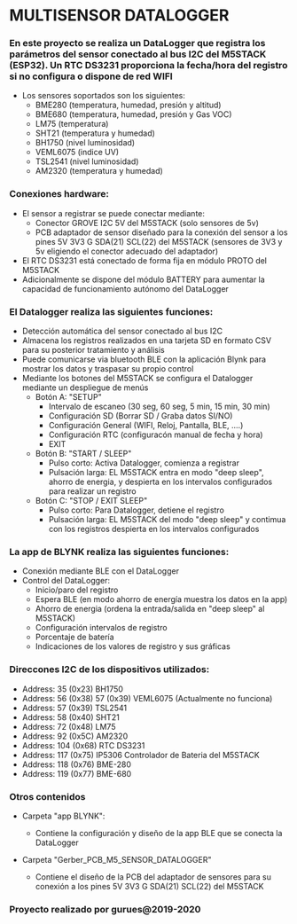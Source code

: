 # **MULTISENSOR DATALOGGER**

### En este proyecto se realiza un DataLogger que registra los parámetros del sensor conectado al bus I2C del M5STACK (ESP32). Un RTC DS3231 proporciona la fecha/hora del registro si no configura o dispone de red WIFI

- Los sensores soportados son los siguientes:
  - BME280 (temperatura, humedad, presión y altitud)
  - BME680 (temperatura, humedad, presión y Gas VOC)
  - LM75 (temperatura)
  - SHT21 (temperatura y humedad)
  - BH1750 (nivel luminosidad)
  - VEML6075 (indice UV)
  - TSL2541 (nivel luminosidad)
  - AM2320 (temperatura y humedad)
  
### Conexiones hardware:

- El sensor a registrar se puede conectar mediante:
  - Conector GROVE I2C 5V del M5STACK (solo sensores de 5v)
  - PCB adaptador de sensor diseñado para la conexión del sensor a los pines 5V 3V3 G SDA(21) SCL(22) del M5STACK (sensores de 3V3 y 5v eligiendo el conector adecuado del adaptador)
- El RTC DS3231 está conectado de forma fija en módulo PROTO del M5STACK
- Adicionalmente se dispone del módulo BATTERY para aumentar la capacidad de funcionamiento autónomo del DataLogger
  
### El Datalogger realiza las siguientes funciones:

- Detección automática del sensor conectado al bus I2C
- Almacena los registros realizados en una tarjeta SD en formato CSV para su posterior tratamiento y análisis
- Puede comunicarse via bluetooth BLE con la aplicación Blynk para mostrar los datos y traspasar su propio control
- Mediante los botones del M5STACK se configura el Datalogger mediante un despliegue de menús
  - Botón A: "SETUP"
    - Intervalo de escaneo (30 seg, 60 seg, 5 min, 15 min, 30 min)
    - Configuración SD (Borrar SD / Graba datos SI/NO)
    - Configuración General (WIFI, Reloj, Pantalla, BLE, ....)
    - Configuración RTC (configuracón manual de fecha y hora)
    - EXIT
  - Botón B: "START / SLEEP"
    - Pulso corto: Activa Datalogger, comienza a registrar
    - Pulsación larga: EL M5STACK entra en modo "deep sleep", ahorro de energia, y despierta en los intervalos configurados para realizar un registro
  - Botón C: "STOP / EXIT SLEEP"
    - Pulso corto: Para Datalogger, detiene el registro
    - Pulsación larga: EL M5STACK del modo "deep sleep" y contimua con los registros despierta en los intervalos configurados
  
### La app de BLYNK realiza las siguientes funciones:

- Conexión mediante BLE con el DataLogger
- Control del DataLogger:
  - Inicio/paro del registro
  - Espera BLE (en modo ahorro de energía muestra los datos en la app)
  - Ahorro de energia (ordena la entrada/salida en "deep sleep" al M5STACK)
  - Configuración intervalos de registro
  - Porcentaje de batería
  - Indicaciones de los valores de registro y sus gráficas

### Direccones I2C de los dispositivos utilizados:

- Address: 35  (0x23) BH1750
- Address: 56  (0x38) 57 (0x39) VEML6075 (Actualmente no funciona)
- Address: 57  (0x39) TSL2541
- Address: 58  (0x40) SHT21
- Address: 72  (0x48) LM75
- Address: 92  (0x5C) AM2320
- Address: 104 (0x68) RTC DS3231
- Address: 117 (0x75) IP5306 Controlador de Bateria del M5STACK
- Address: 118 (0x76) BME-280
- Address: 119 (0x77) BME-680
  
### Otros contenidos

- Carpeta "app BLYNK":
  - Contiene la configuración y diseño de la app BLE que se conecta la DataLogger
  
- Carpeta "Gerber_PCB_M5_SENSOR_DATALOGGER"
  - Contiene el diseño de la PCB del adaptador de sensores para su conexión a los pines 5V 3V3 G SDA(21) SCL(22) del M5STACK

### Proyecto realizado por gurues@2019-2020